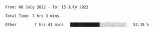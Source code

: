<!--START_SECTION:waka-->

```text
From: 08 July 2022 - To: 15 July 2022

Total Time: 7 hrs 3 mins

Other        7 hrs 41 mins   █████████████░░░░░░░░░░░░   52.19 %
```

<!--END_SECTION:waka-->